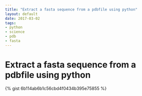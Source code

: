 ```yaml
---
title: "Extract a fasta sequence from a pdbfile using python"
layout: default
date: 2017-03-02
tags:
- python
- science
- pdb
- fasta
---
```


# Extract a fasta sequence from a pdbfile using python

{% gist 6b114ab6b1c56cbd4f0434b395e75855 %}
